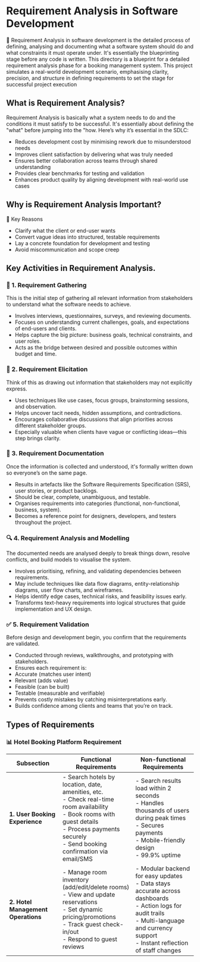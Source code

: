 # Requirement Analysis in Software Development
📌 Requirement Analysis in software development is the detailed process of defining, analysing and documenting what a software system should do and what constraints it must operate under. It's essentially the blueprinting stage before any code is written. This directory is a blueprint for a detailed requirement analysis phase for a booking management system. This project simulates a real-world development scenario, emphasising clarity, precision, and structure in defining requirements to set the stage for successful project execution

## What is Requirement Analysis?
Requirement Analysis is basically what a system needs to do and the conditions it must satisfy to be successful. It's essentially about defining the "what" before jumping into the "how.
Here’s why it’s essential in the SDLC:
- Reduces development cost by minimising rework due to misunderstood needs
- Improves client satisfaction by delivering what was truly needed
- Ensures better collaboration across teams through shared understanding
- Provides clear benchmarks for testing and validation
- Enhances product quality by aligning development with real-world use cases

## Why is Requirement Analysis Important?
🧠 Key Reasons
- Clarify what the client or end-user wants
- Convert vague ideas into structured, testable requirements
- Lay a concrete foundation for development and testing
- Avoid miscommunication and scope creep

## Key Activities in Requirement Analysis.
### 🧲 1. Requirement Gathering
This is the initial step of gathering all relevant information from stakeholders to understand what the software needs to achieve.
- Involves interviews, questionnaires, surveys, and reviewing documents.
- Focuses on understanding current challenges, goals, and expectations of end-users and clients.
- Helps capture the big picture: business goals, technical constraints, and user roles.
- Acts as the bridge between desired and possible outcomes within budget and time.

### 💬 2. Requirement Elicitation
Think of this as drawing out information that stakeholders may not explicitly express.
- Uses techniques like use cases, focus groups, brainstorming sessions, and observation.
- Helps uncover tacit needs, hidden assumptions, and contradictions.
- Encourages collaborative discussions that align priorities across different stakeholder groups.
- Especially valuable when clients have vague or conflicting ideas—this step brings clarity.

### 📝 3. Requirement Documentation
Once the information is collected and understood, it's formally written down so everyone’s on the same page.
- Results in artefacts like the Software Requirements Specification (SRS), user stories, or product backlogs.
- Should be clear, complete, unambiguous, and testable.
- Organises requirements into categories (functional, non-functional, business, system).
- Becomes a reference point for designers, developers, and testers throughout the project.

### 🔍 4. Requirement Analysis and Modelling
The documented needs are analysed deeply to break things down, resolve conflicts, and build models to visualise the system.
- Involves prioritising, refining, and validating dependencies between requirements.
- May include techniques like data flow diagrams, entity-relationship diagrams, user flow charts, and wireframes.
- Helps identify edge cases, technical risks, and feasibility issues early.
- Transforms text-heavy requirements into logical structures that guide implementation and UX design.

### ✅ 5. Requirement Validation
Before design and development begin, you confirm that the requirements are validated.
- Conducted through reviews, walkthroughs, and prototyping with stakeholders.
- Ensures each requirement is:
- Accurate (matches user intent)
- Relevant (adds value)
- Feasible (can be built)
- Testable (measurable and verifiable)
- Prevents costly mistakes by catching misinterpretations early.
- Builds confidence among clients and teams that you’re on track.

## Types of Requirements

### 📊 Hotel Booking Platform Requirement

| Subsection                 | Functional Requirements                                                                                                             | Non-functional Requirements                                                                                                                      |
|---------------------------|-------------------------------------------------------------------------------------------------------------------------------------|--------------------------------------------------------------------------------------------------------------------------------------------------|
| **1. User Booking Experience** | - Search hotels by location, date, amenities, etc.  <br> - Check real-time room availability  <br> - Book rooms with guest details  <br> - Process payments securely  <br> - Send booking confirmation via email/SMS | - Search results load within 2 seconds  <br> - Handles thousands of users during peak times  <br> - Secures payments  <br> - Mobile-friendly design  <br> - 99.9% uptime |
| **2. Hotel Management Operations** | - Manage room inventory (add/edit/delete rooms)  <br> - View and update reservations  <br> - Set dynamic pricing/promotions  <br> - Track guest check-in/out  <br> - Respond to guest reviews | - Modular backend for easy updates  <br> - Data stays accurate across dashboards  <br> - Action logs for audit trails  <br> - Multi-language and currency support  <br> - Instant reflection of staff changes |












